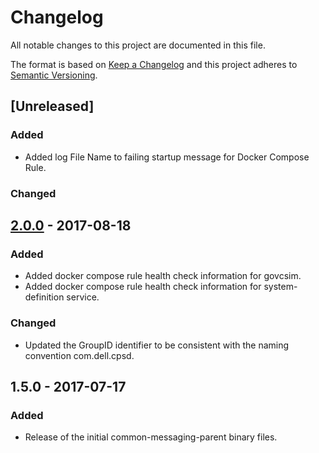 # Changelog
All notable changes to this project are documented in this file.
 
The format is based on [Keep a Changelog](http://keepachangelog.com/)
and this project adheres to [Semantic Versioning](http://semver.org/).

## [Unreleased]

### Added
 - Added log File Name to failing startup message for Docker Compose Rule.

### Changed

## [2.0.0] - 2017-08-18

### Added
 - Added docker compose rule health check information for govcsim.
 - Added docker compose rule health check information for system-definition service.
 
### Changed
 - Updated the GroupID identifier to be consistent with the naming convention com.dell.cpsd.

## 1.5.0 - 2017-07-17

### Added
 - Release of the initial common-messaging-parent binary files.

[2.0.0]: https://github.com/dellemc-symphony/common-messaging-parent/compare/1.5.0...2.0.0
